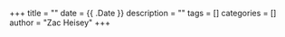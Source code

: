 +++
title = ""
date = {{ .Date }}
description = ""
tags = []
categories = []
author = "Zac Heisey"
+++
